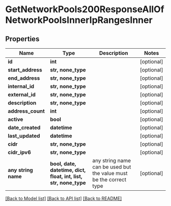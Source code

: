 # GetNetworkPools200ResponseAllOfNetworkPoolsInnerIpRangesInner


## Properties
Name | Type | Description | Notes
------------ | ------------- | ------------- | -------------
**id** | **int** |  | [optional] 
**start_address** | **str, none_type** |  | [optional] 
**end_address** | **str, none_type** |  | [optional] 
**internal_id** | **str, none_type** |  | [optional] 
**external_id** | **str, none_type** |  | [optional] 
**description** | **str, none_type** |  | [optional] 
**address_count** | **int** |  | [optional] 
**active** | **bool** |  | [optional] 
**date_created** | **datetime** |  | [optional] 
**last_updated** | **datetime** |  | [optional] 
**cidr** | **str, none_type** |  | [optional] 
**cidr_ipv6** | **str, none_type** |  | [optional] 
**any string name** | **bool, date, datetime, dict, float, int, list, str, none_type** | any string name can be used but the value must be the correct type | [optional]

[[Back to Model list]](../README.md#documentation-for-models) [[Back to API list]](../README.md#documentation-for-api-endpoints) [[Back to README]](../README.md)


